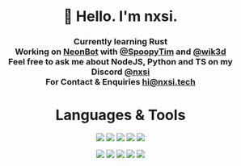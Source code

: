 <h1 align="center" class="title">
    👋 Hello. I'm nxsi.
</h1>
<h3 align="center">  
    Currently learning <b>Rust</b><br>
    Working on <a href="https://neonbot.xyz/">NeonBot</a> with <a href="https://github.com/spoopytim">@SpoopyTim</a> and <a href="https://github.com/wik3d">@wik3d</a><br>
    Feel free to ask me about NodeJS, Python and TS on my Discord <a href="https://discordapp.com/users/852851914005544960">@nxsi</a><br>
    For Contact & Enquiries <a href="mailto:hi@nxsi.tech?subject=👋">hi@nxsi.tech</a>
</h3>
<h1 align="center">
    Languages & Tools
</h1>
<p align="center">
  <a href="https://www.mongodb.com/" style="color: transparent">
    <img src="https://img.shields.io/badge/MongoDB-4EA94B?style=for-the-badge&logo=mongodb&logoColor=e5e8cd&color=161b22" />
  </a>
  <a href="https://www.mysql.com/" style="color: transparent">
    <img src="https://img.shields.io/badge/MySQL-00000F?style=for-the-badge&logo=mysql&logoColor=e5e8cd&color=161b22" />
  </a>
  <a href="https://www.javascript.com/" style="color: transparent">
    <img src="https://img.shields.io/badge/JavaScript-F7DF1E?style=for-the-badge&logo=JavaScript&logoColor=e5e8cd&color=161b22" />
  </a>
  <a href="https://nodejs.org/en" style="color: transparent">
    <img src="https://img.shields.io/badge/Node.js-43853D?style=for-the-badge&logo=node.js&logoColor=e5e8cd&color=161b22" />
  </a>
  <a href="https://www.typescriptlang.org/" style="color: transparent">
    <img src="https://img.shields.io/badge/TypeScript-007ACC?style=for-the-badge&logo=typescript&logoColor=e5e8cd&color=161b22" />
  </a>
</p>

<p align="center">
  <a href="https://www.python.org/" style="color: transparent">
    <img src="https://img.shields.io/badge/Python-14354C?style=for-the-badge&logo=python&logoColor=e5e8cd&color=161b22" />
  </a>
  <a href="https://www.npmjs.com/" style="color: transparent">
    <img src="https://img.shields.io/badge/npm-CB3837?style=for-the-badge&logo=npm&logoColor=e5e8cd&color=161b22" />
  </a>
  <a href="https://open.spotify.com/user/31valee2hqbku52zwjzqbqnfuq2q?si=aaddc9fdc4074cfc" style="color: transparent">
    <img src="https://img.shields.io/badge/Spotify-1ED760?&style=for-the-badge&logo=spotify&logoColor=e5e8cd&color=161b22" />
  </a>
  <a href="https://www.last.fm/user/nxsii" style="color: transparent">
    <img src="https://img.shields.io/badge/last.fm-D51007?style=for-the-badge&logo=last.fm&logoColor=e5e8cd&color=161b22" />
  </a>
  <a href="https://code.visualstudio.com/" style="color: transparent">
    <img src="https://img.shields.io/badge/Visual_Studio_Code-0078D4?style=for-the-badge&logo=visual%20studio%20code&logoColor=e5e8cd&color=161b22" />
  </a>
</p>

<!--
<p align="center">
  <a href="https://readme-stats-eta-steel.vercel.app/api/top-langs/?username=n-xsi&layout=compact&bg_color=161b22&text_color=ffffff&title_color=e5e8cd">
    <img height=160 src="https://readme-stats-eta-steel.vercel.app/api/top-langs/?username=n-xsi&layout=compact&bg_color=161b22&border_color=161b22&text_color=ffffff&title_color=e5e8cd&border_radius=0" />
  </a>
  <a href="https://readme-stats-eta-steel.vercel.app/api?username=n-xsi&layout=compact&bg_color=161b22&text_color=ffffff&title_color=e5e8cd&rank_icon=github">
    <img height=160 src="https://readme-stats-eta-steel.vercel.app/api?username=n-xsi&layout=compact&bg_color=161b22&border_color=161b22&text_color=ffffff&title_color=e5e8cd&rank_icon=github&border_radius=0&hide=stars" />
  </a>
</p>
-->
